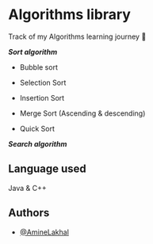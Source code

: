 
# Algorithms library
Track of my Algorithms learning journey 📝

***Sort algorithm***

 - Bubble sort

- Selection Sort

- Insertion Sort

- Merge Sort (Ascending & descending)

- Quick Sort

***Search algorithm***

## Language used

Java & C++ 


## Authors


- [@AmineLakhal](https://github.com/aminelkl)
